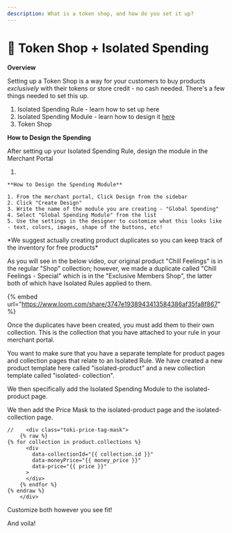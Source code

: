 ```yaml
---
description: What is a token shop, and how do you set it up?
---
```


# 🍭 Token Shop + Isolated Spending

**Overview**

Setting up a Token Shop is a way for your customers to buy products _exclusively_ with their tokens or store credit - no cash needed. There's a few things needed to set this up.&#x20;

1. Isolated Spending Rule - learn how to set up here
2. Isolated Spending Module - learn how to design it [here](../../program-set-up/redemption-aka-redeem/spending-rules/)
3. Token Shop&#x20;



**How to Design the Spending**

After setting up your Isolated Spending Rule, design the module in the Merchant Portal&#x20;

1.

    **How to Design the Spending Module**

    1. From the merchant portal, Click Design from the sidebar
    2. Click "Create Design"
    3. Write the name of the module you are creating - "Global Spending"
    4. Select "Global Spending Module" from the list
    5. Use the settings in the designer to customize what this looks like - text, colors, images, shape of the buttons, etc!

\*We suggest actually creating product duplicates so you can keep track of the inventory for free products\*&#x20;

As you will see in the below video, our original product "Chill Feelings" is in the regular "Shop" collection; however, we made a duplicate called "Chill Feelings - Special" which is in the "Exclusive Members Shop", the latter both of which have Isolated Rules applied to them.

{% embed url="https://www.loom.com/share/3747e1938943413584386af35fa8f867" %}

Once the duplicates have been created, you must add them to their own collection. This is the collection that you have attached to your rule in your merchant portal.&#x20;

You want to make sure that you have a separate template for product pages and collection pages that relate to an Isolated Rule. We have created a new product template here called "isolated-product" and a new collection template called "isolated- collection".&#x20;

We then specifically add the Isolated Spending Module to the isolated-product page.

We then add the Price Mask to the isolated-product page and the isolated-collection page.

```
//    <div class="toki-price-tag-mask">
    {% raw %}
{% for collection in product.collections %}
      <div
        data-collectionId="{{ collection.id }}"
        data-moneyPrice="{{ money_price }}"
        data-price="{{ price }}"
      >
      </div>
    {% endfor %}
{% endraw %}  
    </div>
```

Customize both however you see fit!&#x20;

And voila!





